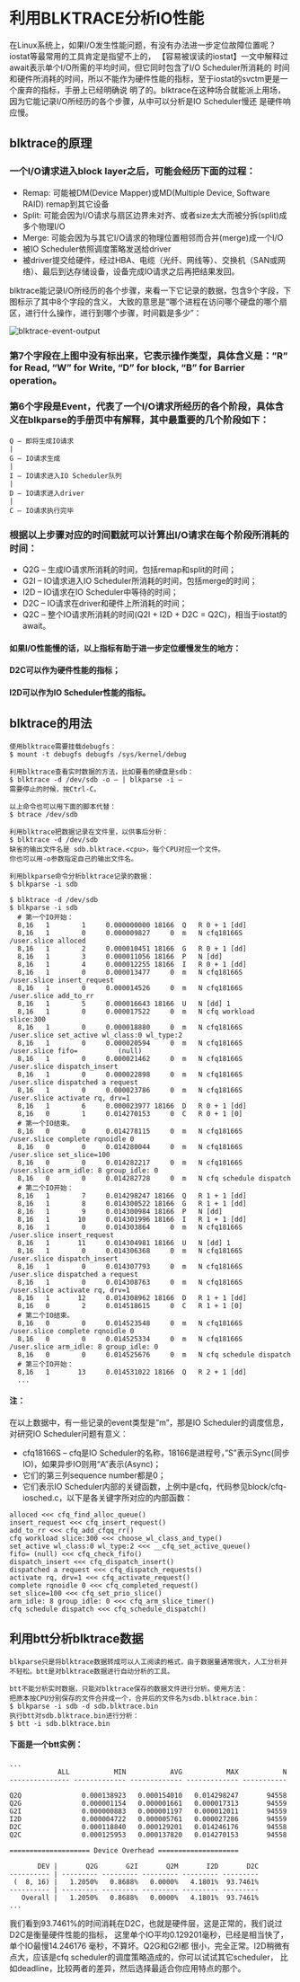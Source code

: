 <!--
author: yanliang.zhao
head: http://blog.itttl.com/logo_miao.png
date: 2017-09-26
title: IO性能工具-利用BLKTRACE分析IO性能
tags: io,优化,linux
category: Linux
status: publist
summary: IO性能工具
-->




# 利用BLKTRACE分析IO性能

在Linux系统上，如果I/O发生性能问题，有没有办法进一步定位故障位置呢？iostat等最常用的工具肯定是指望不上的，
【容易被误读的iostat】一文中解释过await表示单个I/O所需的平均时间，但它同时包含了I/O Scheduler所消耗的
时间和硬件所消耗的时间，所以不能作为硬件性能的指标，至于iostat的svctm更是一个废弃的指标，手册上已经明确说
明了的。blktrace在这种场合就能派上用场，因为它能记录I/O所经历的各个步骤，从中可以分析是IO Scheduler慢还
是硬件响应慢。

## blktrace的原理

### 一个I/O请求进入block layer之后，可能会经历下面的过程：

 - Remap: 可能被DM(Device Mapper)或MD(Multiple Device, Software RAID) remap到其它设备
 - Split: 可能会因为I/O请求与扇区边界未对齐、或者size太大而被分拆(split)成多个物理I/O
 - Merge: 可能会因为与其它I/O请求的物理位置相邻而合并(merge)成一个I/O
 - 被IO Scheduler依照调度策略发送给driver
 - 被driver提交给硬件，经过HBA、电缆（光纤、网线等）、交换机（SAN或网络）、最后到达存储设备，设备完成IO请求之后再把结果发回。

blktrace能记录I/O所经历的各个步骤，来看一下它记录的数据，包含9个字段，下图标示了其中8个字段的含义，
大致的意思是“哪个进程在访问哪个硬盘的哪个扇区，进行什么操作，进行到哪个步骤，时间戳是多少”：


![blktrace-event-output](./img/blktrace-event-output.jpeg)

### 第7个字段在上图中没有标出来，它表示操作类型，具体含义是：”R” for Read, “W” for Write, “D” for block, “B” for Barrier operation。

### 第6个字段是Event，代表了一个I/O请求所经历的各个阶段，具体含义在blkparse的手册页中有解释，其中最重要的几个阶段如下：
```
Q – 即将生成IO请求
|
G – IO请求生成
|
I – IO请求进入IO Scheduler队列
|
D – IO请求进入driver
|
C – IO请求执行完毕
```

### 根据以上步骤对应的时间戳就可以计算出I/O请求在每个阶段所消耗的时间：

- Q2G – 生成IO请求所消耗的时间，包括remap和split的时间；
- G2I – IO请求进入IO Scheduler所消耗的时间，包括merge的时间；
- I2D – IO请求在IO Scheduler中等待的时间；
- D2C – IO请求在driver和硬件上所消耗的时间；
- Q2C – 整个IO请求所消耗的时间(Q2I + I2D + D2C = Q2C)，相当于iostat的await。

#### 如果I/O性能慢的话，以上指标有助于进一步定位缓慢发生的地方：
#### D2C可以作为硬件性能的指标；
#### I2D可以作为IO Scheduler性能的指标。

## blktrace的用法
```
使用blktrace需要挂载debugfs：
$ mount -t debugfs debugfs /sys/kernel/debug

利用blktrace查看实时数据的方法，比如要看的硬盘是sdb：
$ blktrace -d /dev/sdb -o – | blkparse -i –
需要停止的时候，按Ctrl-C。

以上命令也可以用下面的脚本代替：
$ btrace /dev/sdb

利用blktrace把数据记录在文件里，以供事后分析：
$ blktrace -d /dev/sdb
缺省的输出文件名是 sdb.blktrace.<cpu>，每个CPU对应一个文件。
你也可以用-o参数指定自己的输出文件名。

利用blkparse命令分析blktrace记录的数据：
$ blkparse -i sdb
```
```
$ blktrace -d /dev/sdb
$ blkparse -i sdb
  # 第一个IO开始：
  8,16   1        1     0.000000000 18166  Q   R 0 + 1 [dd]
  8,16   1        0     0.000009827     0  m   N cfq18166S  /user.slice alloced
  8,16   1        2     0.000010451 18166  G   R 0 + 1 [dd]
  8,16   1        3     0.000011056 18166  P   N [dd]
  8,16   1        4     0.000012255 18166  I   R 0 + 1 [dd]
  8,16   1        0     0.000013477     0  m   N cfq18166S  /user.slice insert_request
  8,16   1        0     0.000014526     0  m   N cfq18166S  /user.slice add_to_rr
  8,16   1        5     0.000016643 18166  U   N [dd] 1
  8,16   1        0     0.000017522     0  m   N cfq workload slice:300
  8,16   1        0     0.000018880     0  m   N cfq18166S  /user.slice set_active wl_class:0 wl_type:2
  8,16   1        0     0.000020594     0  m   N cfq18166S  /user.slice fifo=          (null)
  8,16   1        0     0.000021462     0  m   N cfq18166S  /user.slice dispatch_insert
  8,16   1        0     0.000022898     0  m   N cfq18166S  /user.slice dispatched a request
  8,16   1        0     0.000023786     0  m   N cfq18166S  /user.slice activate rq, drv=1
  8,16   1        6     0.000023977 18166  D   R 0 + 1 [dd]
  8,16   0        1     0.014270153     0  C   R 0 + 1 [0]
  # 第一个IO结束。
  8,16   0        0     0.014278115     0  m   N cfq18166S  /user.slice complete rqnoidle 0
  8,16   0        0     0.014280044     0  m   N cfq18166S  /user.slice set_slice=100
  8,16   0        0     0.014282217     0  m   N cfq18166S  /user.slice arm_idle: 8 group_idle: 0
  8,16   0        0     0.014282728     0  m   N cfq schedule dispatch
  # 第二个IO开始：
  8,16   1        7     0.014298247 18166  Q   R 1 + 1 [dd]
  8,16   1        8     0.014300522 18166  G   R 1 + 1 [dd]
  8,16   1        9     0.014300984 18166  P   N [dd]
  8,16   1       10     0.014301996 18166  I   R 1 + 1 [dd]
  8,16   1        0     0.014303864     0  m   N cfq18166S  /user.slice insert_request
  8,16   1       11     0.014304981 18166  U   N [dd] 1
  8,16   1        0     0.014306368     0  m   N cfq18166S  /user.slice dispatch_insert
  8,16   1        0     0.014307793     0  m   N cfq18166S  /user.slice dispatched a request
  8,16   1        0     0.014308763     0  m   N cfq18166S  /user.slice activate rq, drv=1
  8,16   1       12     0.014308962 18166  D   R 1 + 1 [dd]
  8,16   0        2     0.014518615     0  C   R 1 + 1 [0]
  # 第二个IO结束。
  8,16   0        0     0.014523548     0  m   N cfq18166S  /user.slice complete rqnoidle 0
  8,16   0        0     0.014525334     0  m   N cfq18166S  /user.slice arm_idle: 8 group_idle: 0
  8,16   0        0     0.014525676     0  m   N cfq schedule dispatch
  # 第三个IO开始：
  8,16   1       13     0.014531022 18166  Q   R 2 + 1 [dd]
  ...
```
#### 注：
在以上数据中，有一些记录的event类型是”m”，那是IO Scheduler的调度信息，对研究IO Scheduler问题有意义：

- cfq18166S – cfq是IO Scheduler的名称，18166是进程号，”S”表示Sync(同步IO)，如果异步IO则用“A”表示(Async)；
- 它们的第三列sequence number都是0；
- 它们表示IO Scheduler内部的关键函数，上例中是cfq，代码参见block/cfq-iosched.c，以下是各关键字所对应的内部函数：
```
alloced <<< cfq_find_alloc_queue()
insert_request <<< cfq_insert_request()
add_to_rr <<< cfq_add_cfqq_rr()
cfq workload slice:300 <<< choose_wl_class_and_type()
set_active wl_class:0 wl_type:2 <<< __cfq_set_active_queue()
fifo= (null) <<< cfq_check_fifo()
dispatch_insert <<< cfq_dispatch_insert()
dispatched a request <<< cfq_dispatch_requests()
activate rq, drv=1 <<< cfq_activate_request()
complete rqnoidle 0 <<< cfq_completed_request()
set_slice=100 <<< cfq_set_prio_slice()
arm_idle: 8 group_idle: 0 <<< cfq_arm_slice_timer()
cfq schedule dispatch <<< cfq_schedule_dispatch()
```
## 利用btt分析blktrace数据
```
blkparse只是将blktrace数据转成可以人工阅读的格式，由于数据量通常很大，人工分析并不轻松。btt是对blktrace数据进行自动分析的工具。

btt不能分析实时数据，只能对blktrace保存的数据文件进行分析。使用方法：
把原本按CPU分别保存的文件合并成一个，合并后的文件名为sdb.blktrace.bin：
$ blkparse -i sdb -d sdb.blktrace.bin
执行btt对sdb.blktrace.bin进行分析：
$ btt -i sdb.blktrace.bin
```
#### 下面是一个btt实例：
```
...
            ALL           MIN           AVG           MAX           N
--------------- ------------- ------------- ------------- -----------

Q2Q               0.000138923   0.000154010   0.014298247       94558
Q2G               0.000001154   0.000001661   0.000017313       94559
G2I               0.000000883   0.000001197   0.000012011       94559
I2D               0.000004722   0.000005761   0.000027286       94559
D2C               0.000118840   0.000129201   0.014246176       94558
Q2C               0.000125953   0.000137820   0.014270153       94558

==================== Device Overhead ====================

       DEV |       Q2G       G2I       Q2M       I2D       D2C
---------- | --------- --------- --------- --------- ---------
 (  8, 16) |   1.2050%   0.8688%   0.0000%   4.1801%  93.7461%
---------- | --------- --------- --------- --------- ---------
   Overall |   1.2050%   0.8688%   0.0000%   4.1801%  93.7461%
...
```
我们看到93.7461%的时间消耗在D2C，也就是硬件层，这是正常的，我们说过D2C是衡量硬件性能的指标，
这里单个IO平均0.129201毫秒，已经是相当快了，单个IO最慢14.246176 毫秒，不算坏。Q2G和G2I都
很小，完全正常。I2D稍微有点大，应该是cfq scheduler的调度策略造成的，你可以试试其它scheduler，
比如deadline，比较两者的差异，然后选择最适合你应用特点的那个。
